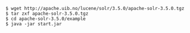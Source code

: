 <!SLIDE commandline incremental>

    $ wget http://apache.uib.no/lucene/solr/3.5.0/apache-solr-3.5.0.tgz
    $ tar zxf apache-solr-3.5.0.tgz
    $ cd apache-solr-3.5.0/example
    $ java -jar start.jar

